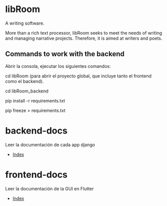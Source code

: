 # libRoom
A writing software.

More than a rich text processor, libRoom seeks to meet the needs of writing and managing narrative projects. Therefore, it is aimed at writers and poets.

## Commands to work with the backend
Abrir la consola, ejecutar los siguientes comandos: 

cd libRoom (para abrir el proyecto global, que incluye tanto el frontend como el backend).

cd libRoom_backend

pip install -r requirements.txt <!--en este documento se listan todas las liberías que se utilizarán en este proyecto, en el mismo se deben incluir las librerías que se vayan instalando en el futuro -->

pip freeze > requirements.txt <!--requirements.txt para actualizarlo cada vez que se instala una nueva librería -->

<!-- traducir antes de entregar el repositorio -->

# backend-docs
Leer la documentación de cada app django
- [Index](backend-docs/index.md)

# frontend-docs
Leer la documentación de la GUI en Flutter
- [Index](frontend-docs/index.md)


